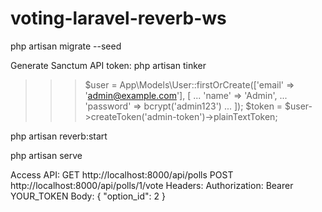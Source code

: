 # voting-laravel-reverb-ws


php artisan migrate --seed


Generate Sanctum API token:
php artisan tinker
>>> $user = App\Models\User::firstOrCreate(['email' => 'admin@example.com'], [
...     'name' => 'Admin',
...     'password' => bcrypt('admin123')
... ]);
>>> $token = $user->createToken('admin-token')->plainTextToken;

php artisan reverb:start


php artisan serve

Access API:
GET http://localhost:8000/api/polls
POST http://localhost:8000/api/polls/1/vote
Headers: Authorization: Bearer YOUR_TOKEN
Body: { "option_id": 2 }
